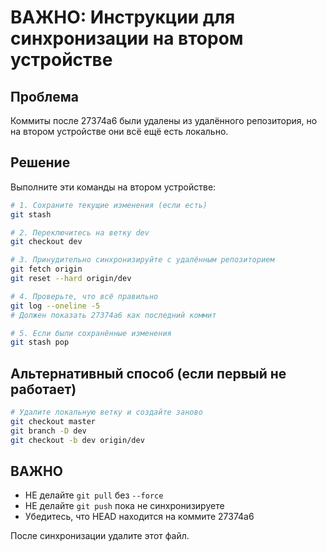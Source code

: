 # ВАЖНО: Инструкции для синхронизации на втором устройстве

## Проблема
Коммиты после 27374a6 были удалены из удалённого репозитория, но на втором устройстве они всё ещё есть локально.

## Решение
Выполните эти команды на втором устройстве:

```bash
# 1. Сохраните текущие изменения (если есть)
git stash

# 2. Переключитесь на ветку dev
git checkout dev

# 3. Принудительно синхронизируйте с удалённым репозиторием
git fetch origin
git reset --hard origin/dev

# 4. Проверьте, что всё правильно
git log --oneline -5
# Должен показать 27374a6 как последний коммит

# 5. Если были сохранённые изменения
git stash pop
```

## Альтернативный способ (если первый не работает)
```bash
# Удалите локальную ветку и создайте заново
git checkout master
git branch -D dev
git checkout -b dev origin/dev
```

## ВАЖНО
- НЕ делайте `git pull` без `--force`
- НЕ делайте `git push` пока не синхронизируете
- Убедитесь, что HEAD находится на коммите 27374a6

После синхронизации удалите этот файл.